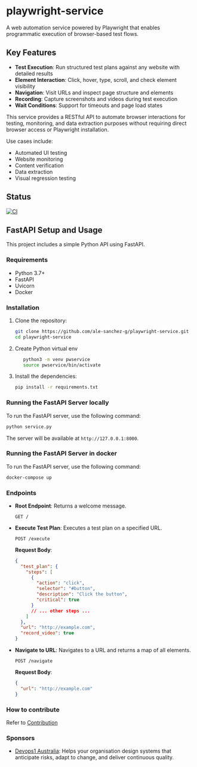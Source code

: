 # playwright-service
A web automation service powered by Playwright that enables programmatic execution of browser-based test flows.
    
## Key Features
- **Test Execution**: Run structured test plans against any website with detailed results
- **Element Interaction**: Click, hover, type, scroll, and check element visibility
- **Navigation**: Visit URLs and inspect page structure and elements
- **Recording**: Capture screenshots and videos during test execution
- **Wait Conditions**: Support for timeouts and page load states
    
This service provides a RESTful API to automate browser interactions for testing, monitoring, and data extraction purposes without requiring direct browser access or Playwright installation.
    
Use cases include:
- Automated UI testing
- Website monitoring
- Content verification
- Data extraction
- Visual regression testing

## Status

[![CI](https://github.com/ale-sanchez-g/playwright-service/actions/workflows/test.yml/badge.svg)](https://github.com/ale-sanchez-g/playwright-service/actions/workflows/test.yml)

## FastAPI Setup and Usage

This project includes a simple Python API using FastAPI.

### Requirements

- Python 3.7+
- FastAPI
- Uvicorn
- Docker

### Installation

1. Clone the repository:
   ```bash
   git clone https://github.com/ale-sanchez-g/playwright-service.git
   cd playwright-service
   ```
2. Create Python virtual env
   ```bash
      python3 -m venv pwservice
      source pwservice/bin/activate
   ```

3. Install the dependencies:
   ```bash
   pip install -r requirements.txt
   ```

### Running the FastAPI Server locally

To run the FastAPI server, use the following command:
```bash
python service.py
```

The server will be available at `http://127.0.0.1:8000`.

### Running the FastAPI Server in docker

To run the FastAPI server, use the following command:
```bash
docker-compose up
```

### Endpoints

- **Root Endpoint**: Returns a welcome message.
  ```http
  GET /
  ```

- **Execute Test Plan**: Executes a test plan on a specified URL.
  ```http
  POST /execute
  ```
  **Request Body**:
  ```json
  {
    "test_plan": {
      "steps": [
        {
          "action": "click",
          "selector": "#button",
          "description": "Click the button",
          "critical": true
        }
        // ... other steps ...
      ]
    },
    "url": "http://example.com",
    "record_video": true
  }
  ```

- **Navigate to URL**: Navigates to a URL and returns a map of all elements.
  ```http
  POST /navigate
  ```
  **Request Body**:
  ```json
  {
    "url": "http://example.com"
  }
  ```

### How to contribute

Refer to [Contribution](/contribution.md) 

### Sponsors


- [Devops1 Australia](https://devops1.com.au/): Helps your organisation design systems that anticipate risks, adapt to change, and deliver continuous quality.
